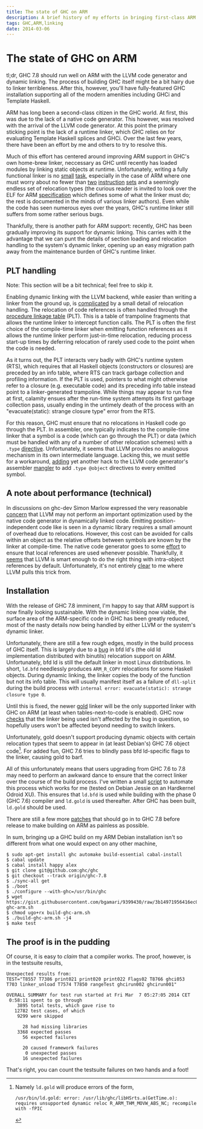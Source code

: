 ```yaml
---
title: The state of GHC on ARM
description: A brief history of my efforts in bringing first-class ARM support to GHC
tags: GHC,ARM,linking
date: 2014-03-06
---
```

# The state of GHC on ARM

tl;dr, GHC 7.8 should run well on ARM with the LLVM code generator and
dynamic linking. The process of building GHC itself might be a bit
hairy due to linker terribleness. After this, however, you'll have
fully-featured GHC installation supporting all of the modern amenities
including GHCi and Template Haskell.

ARM has long been a second-class citizen in the GHC world. At first,
this was due to the lack of a native code generator. This however, was
resolved with the arrival of the LLVM code generator. At this point
the primary sticking point is the lack of a runtime linker, which GHC
relies on for evaluating Template Haskell splices and GHCi. Over the
last few years, there have been an effort by me and others to try to
resolve this.

Much of this effort has centered around improving ARM support in GHC's
own home-brew linker, neccessary as GHC until recently has loaded
modules by linking static objects at runtime. Unfortunately, writing a
fully functional linker is no [small][patch] [task][segv], especially
in the case of ARM where one must worry about no fewer than
[two][thumb] [instruction][mkJumpToAddr] [sets][veneer] and a
seemingly endless set of relocation types (the curious reader is
invited to look over the ELF for ARM [specification][ELF ARM] which
defines some of what the linker must do; the rest is documented in the
minds of various linker authors). Even while the code has seen
numerous eyes over the years, GHC's runtime linker still suffers from
some rather serious bugs.

Thankfully, there is another path for ARM support: recently,
GHC has been gradually improving its support for dynamic linking. This
carries with it the advantage that we can punt the details of section
loading and relocation handling to the system's dynamic linker,
opening up an easy migration path away from the maintenance burden of
GHC's runtime linker.

[thumb]: https://en.wikipedia.org/wiki/Arm_architecture#Thumb
[veneer]: https://ghc.haskell.org/trac/ghc/ticket/7823
[mkJumpToAddr]: https://ghc.haskell.org/trac/ghc/ticket/8380
[ELF ARM]: http://infocenter.arm.com/help/topic/com.arm.doc.ihi0044e/IHI0044E_aaelf.pdf
[segv]: https://ghc.haskell.org/trac/ghc/ticket/7316#comment:8
[patch]: https://ghc.haskell.org/trac/ghc/ticket/5839

## PLT handling

Note: This section will be a bit technical; feel free to skip it.

Enabling dynamic linking with the LLVM backend, while easier than
writing a linker from the ground up, is [complicated][llvm-dynamic] by a small detail
of relocation handling. The relocation of code references is often
handled through the [procedure linkage table][PLT] (PLT). This is a table
of trampoline fragments that allows the runtime linker to intercept
function calls. The PLT is often the first choice of the compile-time
linker when emitting function references as it allows the runtime linker
perform just-in-time relocation, reducing process start-up times by
deferring relocation of rarely used code to the point when the code is
needed.

[llvm-dynamic]: https://ghc.haskell.org/trac/ghc/ticket/4210

As it turns out, the PLT interacts very badly with GHC's runtime system (RTS),
which requires that all Haskell objects (constructors or closures) are
preceded by an info table, where RTS can track garbage
collection and profiling information. If the PLT is used, pointers to
what might otherwise refer to a closure (e.g. executable code) and its preceding
info table instead point to a linker-generated trampoline. While
things may appear to run fine at first, calamity ensues after the
run-time system attempts its first garbage collection pass, usually
ending in the untimely death of the process with an "evacuate(static):
strange closure type" error from the RTS.

For this reason, GHC must ensure that no relocations in Haskell code
go through the PLT.  In assembler, one typically indicates to the
compile-time linker that a symbol is a code (which can go through the
PLT) or data (which must be handled with any of a number of other
relocation schemes) with a `.type` [directive][type]. Unfortunately,
it seems that LLVM provides no analogous mechanism in its own
intermediate language. Lacking this, we must settle for a
workaround, [adding][solution] yet another hack to the LLVM code
generator's assembler [mangler][] to add `.type @object` directives to
every emitted symbol.

[PLT]: http://www.iecc.com/linker/linker10.html
[solution]: https://github.com/bgamari/ghc/commit/ed67d290e7389bd87a6feea269a0275e0f0f5e2f
[type]: https://sourceware.org/binutils/docs/as/Type.html
[mangler]: https://github.com/bgamari/ghc/blob/arm-ghci/compiler/llvmGen/LlvmMangler.hs

## A note about performance (technical)

In discussions on ghc-dev Simon Marlow expressed the very reasonable
[concern][] that LLVM may not perform an important optimization used
by the native code generator in dynamically linked code. Emitting
position-independent code like is seen in a dynamic library requires a
small amount of overhead due to relocations. However, this cost can be
avoided for calls within an object as the relative offsets between
symbols are known by the linker at compile-time. The native code
generator goes to some [effort][PIC] to ensure that local references
are used whenever possible. Thankfully, it [seems][evidence] that LLVM
is smart enough to do the right thing with intra-object references by
default. Unfortunately, it's not entirely [clear][] to me where LLVM
pulls this trick from.

[concern]: http://www.haskell.org/pipermail/ghc-devs/2013-December/003503.html
[PIC]: https://github.com/ghc/ghc/blob/master/compiler/nativeGen/PIC.hs#L343
[evidence]: http://www.haskell.org/pipermail/ghc-devs/2013-December/003531.html
[clear]: http://www.haskell.org/pipermail/ghc-devs/2014-January/003724.html

## Installation

With the release of GHC 7.8 imminent, I'm happy to say that ARM
support is now finally looking sustainable. With the dynamic linking
now viable, the surface area of the ARM-specific code in GHC has been
greatly reduced, most of the nasty details now being handled by either
LLVM or the system's dynamic linker.

Unfortunately, there are still a few rough edges, mostly in the build
process of GHC itself. This is largely due to a [bug][bfd bug] in bfd
ld's (the old ld implementation distributed with binutils) relocation
support on ARM. Unfortunately, bfd ld is still the default linker in
most Linux distributions. In short, `ld.bfd` needlessly produces
`ARM_R_COPY` relocations for some Haskell objects. During dynamic
linking, the linker copies the body of the function but not its info
table. This will usually manifest itself as a failure of `dll-split`
during the build process with `internal error: evacuate(static):
strange closure type 0`.

Until this is fixed, the newer [gold][] linker will be the only
supported linker with GHC on ARM (at least when tables-next-to-code is
enabled). GHC now [checks][] that the linker being used isn't affected
by the bug in question, so hopefully users won't be affected beyond
needing to switch linkers.

[checks]: https://github.com/bgamari/ghc/commit/53856a43d9d1a901f70d96d22a31c6ea56903e0e
[bfd bug]: https://sourceware.org/bugzilla/show_bug.cgi?id=16177
[gold]: https://en.wikipedia.org/wiki/Gold_%28linker%29

Unfortunately, gold doesn't support producing dynamic objects with
certain relocation types that seem to appear in (at least Debian's)
GHC 7.6 object code[^1]. For added fun, GHC 7.6 tries to blindly pass bfd
ld-specific flags to the linker, causing gold to barf.

[^1]: Namely `ld.gold` will produce errors of the form,

        /usr/bin/ld.gold: error: /usr/lib/ghc/libHSrts.a(GetTime.o): requires unsupported dynamic reloc R_ARM_THM_MOVW_ABS_NC; recompile with -fPIC

All of this unfortunately means that users upgrading from GHC 7.6 to
7.8 may need to perform an awkward dance to ensure that the correct
linker over the course of the build process. I've written a small
[script][] to automate this process which works for me (tested on
Debian Jessie on an Hardkernel Odroid XU). This ensures that `ld.bfd`
is used while building with the phase 0 (GHC 7.6) compiler and
`ld.gold` is used thereafter. After GHC has been built, `ld.gold`
should be used.

[script]: https://gist.github.com/bgamari/9399430

There are still a few more [patches][] that should go in to GHC 7.8 before
release to make building on ARM as painless as possible.

[patches]: https://ghc.haskell.org/trac/ghc/ticket/8855

In sum, bringing up a GHC build on my ARM Debian installation isn't so
different from what one would expect on any other machine,

    $ sudo apt-get install ghc automake build-essential cabal-install
    $ cabal update
    $ cabal install happy alex
    $ git clone git@github.com:ghc/ghc
    $ git checkout --track origin/ghc-7.8
    $ ./sync-all get
    $ ./boot
    $ ./configure --with-ghc=/usr/bin/ghc
    $ wget https://gist.githubusercontent.com/bgamari/9399430/raw/3b14971956416ec0fece1c05ead35b90fe1a5165/build-ghc-arm.sh
    $ chmod ugo+rx build-ghc-arm.sh
    $ ./build-ghc-arm.sh -j4
    $ make test
    

## The proof is in the pudding

Of course, it is easy to *claim* that a compiler works. The proof,
however, is in the testsuite results,

    Unexpected results from:
    TEST="T8557 T7386 print021 print020 print022 Flags02 T8766 ghci053 T703 linker_unload T7574 T7850 rangeTest ghcirun002 ghcirun001"
    
    OVERALL SUMMARY for test run started at Fri Mar  7 05:27:05 2014 CET
     0:58:11 spent to go through
        3895 total tests, which gave rise to
       12782 test cases, of which
        9299 were skipped
    
          28 had missing libraries
        3368 expected passes
          56 expected failures
    
          20 caused framework failures
           0 unexpected passes
          16 unexpected failures
    
That's right, you can count the testsuite failures on two hands and a
foot!

